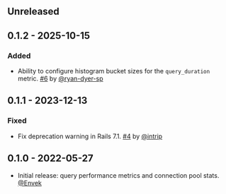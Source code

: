 ## Unreleased

## 0.1.2 - 2025-10-15

### Added

- Ability to configure histogram bucket sizes for the `query_duration` metric. [#6](https://github.com/yabeda-rb/yabeda-activerecord/pull/6) by [@ryan-dyer-sp][]

## 0.1.1 - 2023-12-13

### Fixed

- Fix deprecation warning in Rails 7.1. [#4](https://github.com/yabeda-rb/yabeda-activerecord/pull/4) by [@intrip][]

## 0.1.0 - 2022-05-27

- Initial release: query performance metrics and connection pool stats. [@Envek][]

[@Envek]: https://github.com/Envek/ "Andrey Novikov"
[@intrip]: https://github.com/intrip "Jacopo Beschi"
[@ryan-dyer-sp]: https://github.com/ryan-dyer-sp "Ryan"
